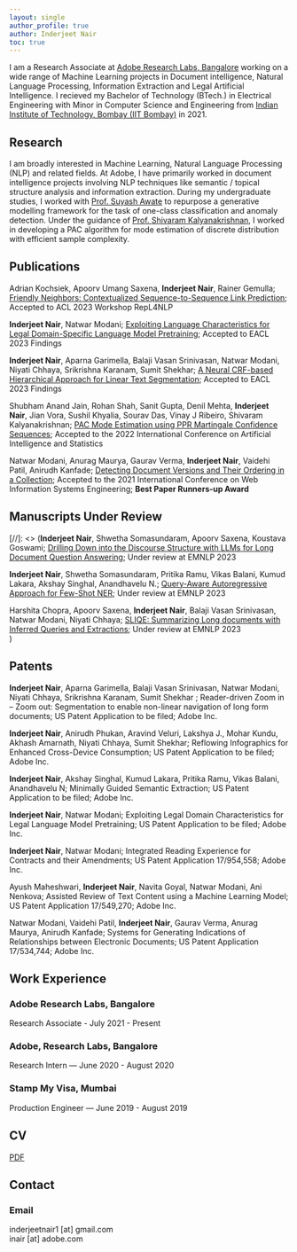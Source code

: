 ```yaml
---
layout: single
author_profile: true
author: Inderjeet Nair
toc: true
---
```

I am a Research Associate at [Adobe Research Labs, Bangalore](https://research.adobe.com/careers/bangalore/) working on a wide range of Machine Learning projects in Document intelligence, Natural Language Processing, Information Extraction and Legal Artificial Intelligence. I recieved my Bachelor of Technology (BTech.) in Electrical Engineering with Minor in Computer Science and Engineering from [Indian Institute of Technology, Bombay (IIT Bombay)](https://www.iitb.ac.in/) in 2021.


## Research

I am broadly interested in Machine Learning, Natural Language Processing (NLP) and related fields. At Adobe, I have primarily worked in document intelligence projects involving NLP techniques like semantic / topical structure analysis and information extraction. During my undergraduate studies, I worked with [Prof. Suyash Awate](https://www.cse.iitb.ac.in/~suyash/index.html#teaching) to repurpose a generative modelling framework for the task of one-class classification and anomaly detection. Under the guidance of [Prof. Shivaram Kalyanakrishnan](https://www.cse.iitb.ac.in/~shivaram/), I worked in developing a PAC algorithm for mode estimation of discrete distribution with efficient sample complexity.



## Publications

Adrian Kochsiek, Apoorv Umang Saxena, **Inderjeet Nair**, Rainer Gemulla; [Friendly Neighbors: Contextualized Sequence-to-Sequence Link Prediction](https://arxiv.org/pdf/2305.13059.pdf); Accepted to ACL 2023 Workshop RepL4NLP<br>

**Inderjeet Nair**, Natwar Modani; [Exploiting Language Characteristics for Legal Domain-Specific Language Model Pretraining](https://aclanthology.org/2023.findings-eacl.190.pdf); Accepted to EACL 2023 Findings<br>

**Inderjeet Nair**, Aparna Garimella, Balaji Vasan Srinivasan, Natwar Modani, Niyati Chhaya, Srikrishna Karanam, Sumit Shekhar; [A Neural CRF-based Hierarchical Approach for Linear Text Segmentation](https://aclanthology.org/2023.findings-eacl.65.pdf); Accepted to EACL 2023 Findings<br>

Shubham Anand Jain, Rohan Shah, Sanit Gupta, Denil Mehta, **Inderjeet Nair**, Jian Vora, Sushil Khyalia, Sourav Das, Vinay J Ribeiro, Shivaram Kalyanakrishnan; [PAC Mode Estimation using PPR Martingale Confidence Sequences](https://proceedings.mlr.press/v151/anand-jain22a/anand-jain22a.pdf); Accepted to the 2022 International Conference on Artificial Intelligence and Statistics<br>

Natwar Modani, Anurag Maurya, Gaurav Verma, **Inderjeet Nair**, Vaidehi Patil, Anirudh Kanfade; [Detecting Document Versions and Their Ordering in a Collection](https://gaurav22verma.github.io/assets/WISE2021_DocumentDetection.pdf); Accepted to the 2021 International Conference on Web Information Systems Engineering; **Best Paper Runners-up Award**

## Manuscripts Under Review
[//]: <> (**Inderjeet Nair**, Shwetha Somasundaram, Apoorv Saxena, Koustava Goswami; [Drilling Down into the Discourse Structure with LLMs for Long Document Question Answering](https://drive.google.com/file/d/1TEtVFzf9E2tt0AiRga-431eLZsRPX15q/view?usp=sharing); Under review at EMNLP 2023<br>

**Inderjeet Nair**, Shwetha Somasundaram, Pritika Ramu, Vikas Balani, Kumud Lakara, Akshay Singhal, Anandhavelu N.; [Query-Aware Autoregressive Approach for Few-Shot NER](https://drive.google.com/file/d/15ORrsHBHZ_l8TpJREz1Az3uBUTs07Ryo/view?usp=sharing); Under review at EMNLP 2023<br>

Harshita Chopra, Apoorv Saxena, **Inderjeet Nair**, Balaji Vasan Srinivasan, Natwar Modani, Niyati Chhaya; [SLIQE: Summarizing Long documents with Inferred Queries and Extractions](https://drive.google.com/file/d/1KB5itWEEcLV4pOOOWCpnc8Jg25sbK9jQ/view?usp=sharing); Under review at EMNLP 2023<br>
)

## Patents

**Inderjeet Nair**, Aparna Garimella, Balaji Vasan Srinivasan, Natwar Modani, Niyati Chhaya, Srikrishna Karanam, Sumit Shekhar ; Reader-driven Zoom in – Zoom out: Segmentation to enable non-linear navigation of long form documents; US Patent Application to be filed; Adobe Inc.

**Inderjeet Nair**, Anirudh Phukan, Aravind Veluri, Lakshya J., Mohar Kundu, Akhash Amarnath, Niyati Chhaya, Sumit Shekhar; Reflowing Infographics for Enhanced Cross-Device Consumption; US Patent Application to be filed; Adobe Inc.

**Inderjeet Nair**, Akshay Singhal, Kumud Lakara, Pritika Ramu, Vikas Balani, Anandhavelu N; Minimally Guided Semantic Extraction; US Patent Application to be filed; Adobe Inc.

**Inderjeet Nair**, Natwar Modani; Exploiting Legal Domain Characteristics for Legal Language Model Pretraining; US Patent Application to be filed; Adobe Inc.

**Inderjeet Nair**, Natwar Modani; Integrated Reading Experience for Contracts and their Amendments; US Patent Application 17/954,558; Adobe Inc.

Ayush Maheshwari, **Inderjeet Nair**, Navita Goyal, Natwar Modani, Ani Nenkova; Assisted Review of Text Content using a Machine Learning Model; US Patent Application 17/549,270; Adobe Inc.

Natwar Modani, Vaidehi Patil, **Inderjeet Nair**, Gaurav Verma, Anurag Maurya, Anirudh Kanfade; Systems for Generating Indications of Relationships between Electronic Documents; US Patent Application 17/534,744; Adobe Inc.
<br>

## Work Experience

### Adobe Research Labs, Bangalore
Research Associate - July 2021 - Present

### Adobe, Research Labs, Bangalore
Research Intern — June 2020 - August 2020

### Stamp My Visa, Mumbai
Production Engineer — June 2019 - August 2019

## CV

[PDF]({{site.url}}/Curriculum_Vitae_PhD.pdf)

## Contact

### Email

inderjeetnair1 [at] gmail.com
<br />
inair [at] adobe.com

